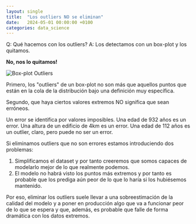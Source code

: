 ```yaml
---
layout: single
title:  "Los outliers NO se eliminan"
date:   2024-05-01 00:00:00 +0100
categories: data_science
---
```

Q: Qué hacemos con los outliers?
A: Los detectamos con un box-plot y los quitamos.

**No, nos lo quitamos!**

![Box-plot Outliers](/assets/images/outliers.webp) 

Primero, los "outliers" de un box-plot no son más que aquellos puntos que están en la cola de la distribución bajo una definición muy específica.

Segundo, que haya ciertos valores extremos NO significa que sean erróneos.

Un error se identifica por valores imposibles. Una edad de 932 años es un error. Una altura de un edificio de 4km es un error. Una edad de 112 años es un outlier, claro, pero puede no ser un error.

Si eliminamos outliers que no son errores estamos introduciendo dos problemas:
1. Simplificamos el dataset y por tanto creeremos que somos capaces de modelarlo mejor de lo que realmente podemos.
2. El modelo no habrá visto los puntos más extremos y por tanto es probable que los prediga aún peor de lo que lo haría si los hubiésemos mantenido.

Por eso, eliminar los outliers suele llevar a una sobreestimación de la calidad del modelo y a poner en producción algo que va a funcionar peor de lo que se espera y que, además, es probable que falle de forma dramática con los datos extremos.